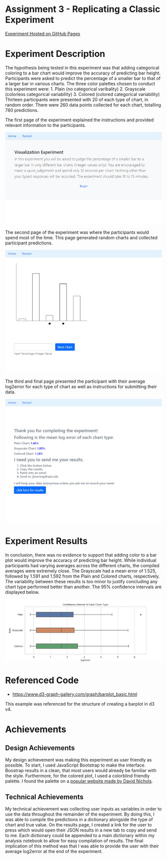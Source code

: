 # Assignment 3 - Replicating a Classic Experiment  

[Experiment Hosted on GitHub Pages](https://jalovering.github.io/03-Experiment/)

# Experiment Description
The hypothesis being tested in this experiment was that adding categorical coloring to a bar chart would improve the accuracy of predicting bar height. Participants were asked to predict the percentage of a smaller bar to that of a larger bar in various charts. The three color palettes chosen to conduct this experiment were:
    1. Plain (no categorical varibality)
    2. Grayscale (colorless categorical variability)
    3. Colored (colored categorical variability)
Thirteen participants were presented with 20 of each type of chart, in random order. There were 260 data points collected for each chart, totalling 780 predictions.

The first page of the experiment explained the instructions and provided relevant information to the participants.

![Page 1](screen1.PNG)

The second page of the experiment was where the participants would spend most of the time. This page generated random charts and collected participant predictions.

![Page 2](screen2.PNG)

The third and final page presented the participant with their average log2error for each type of chart as well as instructions for submitting their data.

![Page 3](screen3.PNG)

# Experiment Results
In conclusion, there was no evidence to support that adding color to a bar plot would improve the accuracy of predicting bar height. While individual participants had varying averages across the different charts, the compiled averages were extremely close. The Grayscale had a mean error of 1.525, followed by 1.591 and 1.592 from the Plain and Colored charts, respectively. The variability between these results is too minor to justify concluding any chart type performed better than another. The 95% confidence intervals are displayed below.

![Confidence Intervals](confidence_interval.png)

# Referenced Code
- https://www.d3-graph-gallery.com/graph/barplot_basic.html

This example was referenced for the structure of creating a barplot in d3 v4.

# Achievements
## Design Achievements
My design achievement was making this experiment as user friendly as possible. To start, I used JavaScript Bootstrap to make the interface. Boostrap results in a clean, that most users would already be familiar with the style. Furthermore, for the colored plot, I used a colorblind friendly palette. I found the palette on a [popular website made by David Nichols](https://davidmathlogic.com/colorblind/#%23332288-%23117733-%2344AA99-%2388CCEE-%23DDCC77-%23CC6677-%23AA4499-%23882255). 

## Technical Achievements
My technical achievement was collecting user inputs as variables in order to use the data throughout the remainder of the experiment. By doing this, I was able to compile the predictions in a dictionary alongside the type of chart and true value. On the results page, I created a link for the user to press which would open their JSON results in a new tab to copy and send to me. Each dictionary could be appended to a main dictionary within my analysis notebook to allow for easy compilation of results. The final implication of this method was that I was able to provide the user with their average log2error at the end of the experiment.
